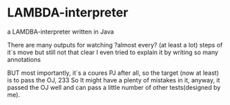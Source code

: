 # LAMBDA-interpreter
a LAMDBA-interpreter written in Java

There are many outputs for watching ?almost every? (at least a lot) steps of it`s move but still not that clear
I even tried to explain it by writing so many annotations

BUT most importantly, it`s a coures PJ after all, so the target (now at least) is to pass the OJ,  233
So It might have a plenty of mistakes in it, anyway, it passed the OJ well and can pass a little number of other tests(designed by me).
